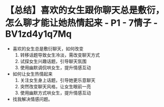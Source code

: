 # 【总结】喜欢的女生跟你聊天总是敷衍，怎么聊才能让她热情起来 - P1 - 7情子 - BV1zd4y1q7Mq

-   喜欢的女生总是敷衍聊天，如何改变
    1.  转移话题导致女生冷淡，需改变聊天方式
    2.  试探女生兴趣话题，引导聊天氛围
    3.  使用幽默调侃哄女生，提升情感互动
-   如何让女生热情起来
    1.  关注女生身上话题，引导她更乐意聊天
    2.  突然改变聊天风格，让女生眼前一亮
    3.  使用幽默方式哄女生，提升情感互动
-   找我解决情感问题。